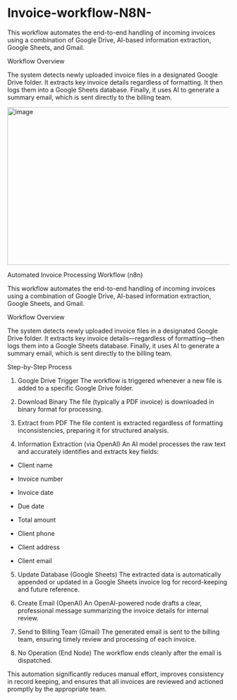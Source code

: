 # Invoice-workflow-N8N-
This workflow automates the end-to-end handling of incoming invoices using a combination of Google Drive, AI-based information extraction, Google Sheets, and Gmail.

Workflow Overview

The system detects newly uploaded invoice files in a designated Google Drive folder. It extracts key invoice details regardless of formatting. It then logs them into a Google Sheets database. Finally, it uses AI to generate a summary email, which is sent directly to the billing team.

<img width="1298" height="358" alt="image" src="https://github.com/user-attachments/assets/e8e78e79-e4b7-4482-9472-461d12b8ca28" />


Automated Invoice Processing Workflow (n8n)

This workflow automates the end-to-end handling of incoming invoices using a combination of Google Drive, AI-based information extraction, Google Sheets, and Gmail.

Workflow Overview

The system detects newly uploaded invoice files in a designated Google Drive folder. It extracts key invoice details—regardless of formatting—then logs them into a Google Sheets database. Finally, it uses AI to generate a summary email, which is sent directly to the billing team.

Step-by-Step Process
1. Google Drive Trigger
The workflow is triggered whenever a new file is added to a specific Google Drive folder.

2. Download Binary
The file (typically a PDF invoice) is downloaded in binary format for processing.

3. Extract from PDF
The file content is extracted regardless of formatting inconsistencies, preparing it for structured analysis.

4. Information Extraction (via OpenAI)
An AI model processes the raw text and accurately identifies and extracts key fields:

- Client name

- Invoice number

- Invoice date

- Due date

- Total amount

- Client phone

- Client address

- Client email

5. Update Database (Google Sheets)
The extracted data is automatically appended or updated in a Google Sheets invoice log for record-keeping and future reference.

6. Create Email (OpenAI)
An OpenAI-powered node drafts a clear, professional message summarizing the invoice details for internal review.

7. Send to Billing Team (Gmail)
The generated email is sent to the billing team, ensuring timely review and processing of each invoice.

8. No Operation (End Node)
The workflow ends cleanly after the email is dispatched.

This automation significantly reduces manual effort, improves consistency in record keeping, and ensures that all invoices are reviewed and actioned promptly by the appropriate team.
